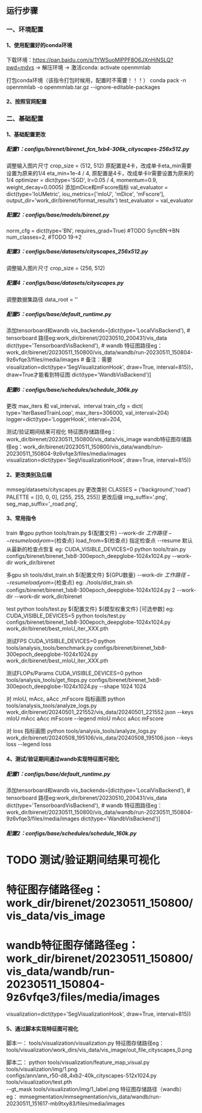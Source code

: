 ## 运行步骤
### 一、环境配置
####  1、使用配置好的conda环境
下载环境：https://pan.baidu.com/s/1YWSuoMlPPF8O6JXnHiNSLQ?pwd=mdvs -> 解压环境 -> 激活conda: activate openmmlab

打包conda环境（该指令打包时候用，配置时不需要！！！） conda pack -n openmmlab -o openmmlab.tar.gz --ignore-editable-packages

#### 2、按照官网配置

### 二、基础配置
#### 1、基础配置更改
#####  配置1：configs/birenet/birenet_fcn_1xb4-306k_cityscapes-256x512.py
调整输入图片尺寸
crop_size = (512, 512)
原配置是4卡，改成单卡eta_min需要设置为原来的1/4
eta_min=1e-4 / 4,
原配置是4卡，改成单卡lr需要设置为原来的1/4
optimizer = dict(type='SGD', lr=0.05 / 4, momentum=0.9, weight_decay=0.0005)
添加mDice和mFscore指标
val_evaluator = dict(type='IoUMetric', iou_metrics=['mIoU', 'mDice', 'mFscore'], output_dir='work_dir/birenet/format_results')
test_evaluator = val_evaluator

##### 配置2：configs/_base_/models/birenet.py
norm_cfg = dict(type='BN', requires_grad=True) #TODO SyncBN->BN
num_classes=2, #TODO 19->2

#####  配置3：configs/_base_/datasets/cityscapes_256x512.py
调整输入图片尺寸
crop_size = (256, 512)

#####  配置4：configs/_base_/datasets/cityscapes.py
调整数据集路径
data_root = ''

##### 配置5：configs/_base_/default_runtime.py
添加tensorboard和wandb
vis_backends=[dict(type='LocalVisBackend'),
              # tensorboard 路径eg:work_dir/birenet/20230510_200431/vis_data
              dict(type='TensorboardVisBackend'),
              # wandb 特征图路径eg：work_dir/birenet/20230511_150800/vis_data/wandb/run-20230511_150804-9z6vfqe3/files/media/images
              # 备注：需要visualization=dict(type='SegVisualizationHook', draw=True, interval=815))，draw=True才能看到特征图
              dict(type='WandbVisBackend')]

#####  配置6：configs/_base_/schedules/schedule_306k.py
更改 max_iters 和 val_interval、interval
train_cfg = dict(
    type='IterBasedTrainLoop', max_iters=306000, val_interval=204) 
logger=dict(type='LoggerHook', interval=204,

测试/验证期间结果可视化
特征图存储路径eg：work_dir/birenet/20230511_150800/vis_data/vis_image
wandb特征图存储路径eg：work_dir/birenet/20230511_150800/vis_data/wandb/run-20230511_150804-9z6vfqe3/files/media/images
visualization=dict(type='SegVisualizationHook', draw=True, interval=815))

#### 2、更改类别及后缀
mmseg/datasets/cityscapes.py
更改类别
CLASSES = ('background','road')
PALETTE = [[0, 0, 0], [255, 255, 255]]
更改后缀
img_suffix='.png',
seg_map_suffix='_road.png',


#### 3、常用指令
train
单gpu
python tools/train.py ${配置文件} --work-dir ${工作路径} --resume  load_from=${检查点}
load_from=${检查点} 指定检查点
--resume 默认从最新的检查点恢复
eg:
CUDA_VISIBLE_DEVICES=0  python tools/train.py  configs/birenet/birenet_1xb8-300epoch_deepglobe-1024x1024.py  --work-dir work_dir/birenet

多gpu
sh tools/dist_train.sh ${配置文件} ${GPU数量} --work-dir  ${工作路径} --resume  load_from=${检查点}
eg:
./tools/dist_train.sh  configs/birenet/birenet_1xb8-300epoch_deepglobe-1024x1024.py 2
--work-dir --work-dir work_dir/birenet

test
python tools/test.py ${配置文件} ${模型权重文件} [可选参数]
eg:
CUDA_VISIBLE_DEVICES=5 python tools/test.py configs/birenet/birenet_1xb8-300epoch_deepglobe-1024x1024.py  work_dir/birenet/best_mIoU_iter_XXX.pth

测试FPS
CUDA_VISIBLE_DEVICES=0 python tools/analysis_tools/benchmark.py configs/birenet/birenet_1xb8-300epoch_deepglobe-1024x1024.py  work_dir/birenet/best_mIoU_iter_XXX.pth

测试FLOPs/Params
CUDA_VISIBLE_DEVICES=0 python tools/analysis_tools/get_flops.py  configs/birenet/birenet_1xb8-300epoch_deepglobe-1024x1024.py   --shape 1024 1024

对 mIoU, mAcc, aAcc ,mFscore 指标画图
python tools/analysis_tools/analyze_logs.py work_dir/birenet/20240501_221552/vis_data/20240501_221552.json --keys mIoU mAcc aAcc mFscore --legend mIoU mAcc aAcc mFscore

对 loss 指标画图
python tools/analysis_tools/analyze_logs.py work_dir/birenet/20240508_195106/vis_data/20240508_195106.json --keys loss --legend loss


#### 4、测试/验证期间通过wandb实现特征图可视化
##### 配置1：configs/_base_/default_runtime.py
添加tensorboard和wandb
vis_backends=[dict(type='LocalVisBackend'),
              # tensorboard 路径eg:work_dir/birenet/20230510_200431/vis_data
              dict(type='TensorboardVisBackend'),
              # wandb 特征图路径eg：work_dir/birenet/20230511_150800/vis_data/wandb/run-20230511_150804-9z6vfqe3/files/media/images
              dict(type='WandbVisBackend')]

##### 配置2：configs/_base_/schedules/schedule_160k.py
# TODO 测试/验证期间结果可视化
# 特征图存储路径eg：work_dir/birenet/20230511_150800/vis_data/vis_image
# wandb特征图存储路径eg：work_dir/birenet/20230511_150800/vis_data/wandb/run-20230511_150804-9z6vfqe3/files/media/images
visualization=dict(type='SegVisualizationHook', draw=True, interval=815))


#### 5、通过脚本实现特征图可视化
脚本一：
tools/visualization/visualization.py
特征图存储路径eg：
tools/visualization/work_dirs/vis_data/vis_image/out_file_cityscapes_0.png

脚本二：
python tools/visualization/feature_map_visual.py \
tools/visualization/img/1.png \
configs/ann/ann_r50-d8_4xb2-40k_cityscapes-512x1024.py \
tools/visualization/test.pth \
--gt_mask tools/visualization/img/1_label.png
特征图存储路径（wandb）eg：
mmsegmentation/mmsegmentation/vis_data/wandb/run-20230511_151617-mb9txy83/files/media/images
